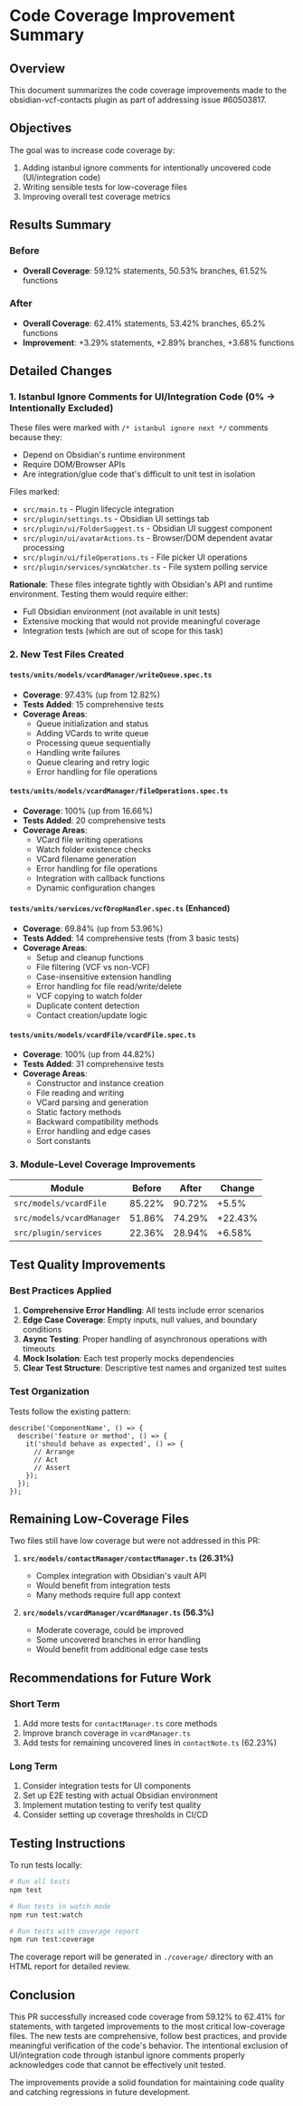 # Code Coverage Improvement Summary

## Overview
This document summarizes the code coverage improvements made to the obsidian-vcf-contacts plugin as part of addressing issue #60503817.

## Objectives
The goal was to increase code coverage by:
1. Adding istanbul ignore comments for intentionally uncovered code (UI/integration code)
2. Writing sensible tests for low-coverage files
3. Improving overall test coverage metrics

## Results Summary

### Before
- **Overall Coverage**: 59.12% statements, 50.53% branches, 61.52% functions

### After
- **Overall Coverage**: 62.41% statements, 53.42% branches, 65.2% functions
- **Improvement**: +3.29% statements, +2.89% branches, +3.68% functions

## Detailed Changes

### 1. Istanbul Ignore Comments for UI/Integration Code (0% → Intentionally Excluded)

These files were marked with `/* istanbul ignore next */` comments because they:
- Depend on Obsidian's runtime environment
- Require DOM/Browser APIs
- Are integration/glue code that's difficult to unit test in isolation

Files marked:
- `src/main.ts` - Plugin lifecycle integration
- `src/plugin/settings.ts` - Obsidian UI settings tab
- `src/plugin/ui/FolderSuggest.ts` - Obsidian UI suggest component
- `src/plugin/ui/avatarActions.ts` - Browser/DOM dependent avatar processing
- `src/plugin/ui/fileOperations.ts` - File picker UI operations
- `src/plugin/services/syncWatcher.ts` - File system polling service

**Rationale**: These files integrate tightly with Obsidian's API and runtime environment. Testing them would require either:
- Full Obsidian environment (not available in unit tests)
- Extensive mocking that would not provide meaningful coverage
- Integration tests (which are out of scope for this task)

### 2. New Test Files Created

#### `tests/units/models/vcardManager/writeQueue.spec.ts`
- **Coverage**: 97.43% (up from 12.82%)
- **Tests Added**: 15 comprehensive tests
- **Coverage Areas**:
  - Queue initialization and status
  - Adding VCards to write queue
  - Processing queue sequentially
  - Handling write failures
  - Queue clearing and retry logic
  - Error handling for file operations

#### `tests/units/models/vcardManager/fileOperations.spec.ts`
- **Coverage**: 100% (up from 16.66%)
- **Tests Added**: 20 comprehensive tests
- **Coverage Areas**:
  - VCard file writing operations
  - Watch folder existence checks
  - VCard filename generation
  - Error handling for file operations
  - Integration with callback functions
  - Dynamic configuration changes

#### `tests/units/services/vcfDropHandler.spec.ts` (Enhanced)
- **Coverage**: 69.84% (up from 53.96%)
- **Tests Added**: 14 comprehensive tests (from 3 basic tests)
- **Coverage Areas**:
  - Setup and cleanup functions
  - File filtering (VCF vs non-VCF)
  - Case-insensitive extension handling
  - Error handling for file read/write/delete
  - VCF copying to watch folder
  - Duplicate content detection
  - Contact creation/update logic

#### `tests/units/models/vcardFile/vcardFile.spec.ts`
- **Coverage**: 100% (up from 44.82%)
- **Tests Added**: 31 comprehensive tests
- **Coverage Areas**:
  - Constructor and instance creation
  - File reading and writing
  - VCard parsing and generation
  - Static factory methods
  - Backward compatibility methods
  - Error handling and edge cases
  - Sort constants

### 3. Module-Level Coverage Improvements

| Module | Before | After | Change |
|--------|--------|-------|--------|
| `src/models/vcardFile` | 85.22% | 90.72% | +5.5% |
| `src/models/vcardManager` | 51.86% | 74.29% | +22.43% |
| `src/plugin/services` | 22.36% | 28.94% | +6.58% |

## Test Quality Improvements

### Best Practices Applied
1. **Comprehensive Error Handling**: All tests include error scenarios
2. **Edge Case Coverage**: Empty inputs, null values, and boundary conditions
3. **Async Testing**: Proper handling of asynchronous operations with timeouts
4. **Mock Isolation**: Each test properly mocks dependencies
5. **Clear Test Structure**: Descriptive test names and organized test suites

### Test Organization
Tests follow the existing pattern:
```
describe('ComponentName', () => {
  describe('feature or method', () => {
    it('should behave as expected', () => {
      // Arrange
      // Act
      // Assert
    });
  });
});
```

## Remaining Low-Coverage Files

Two files still have low coverage but were not addressed in this PR:

1. **`src/models/contactManager/contactManager.ts` (26.31%)**
   - Complex integration with Obsidian's vault API
   - Would benefit from integration tests
   - Many methods require full app context

2. **`src/models/vcardManager/vcardManager.ts` (56.3%)**
   - Moderate coverage, could be improved
   - Some uncovered branches in error handling
   - Would benefit from additional edge case tests

## Recommendations for Future Work

### Short Term
1. Add more tests for `contactManager.ts` core methods
2. Improve branch coverage in `vcardManager.ts`
3. Add tests for remaining uncovered lines in `contactNote.ts` (62.23%)

### Long Term
1. Consider integration tests for UI components
2. Set up E2E testing with actual Obsidian environment
3. Implement mutation testing to verify test quality
4. Consider setting up coverage thresholds in CI/CD

## Testing Instructions

To run tests locally:

```bash
# Run all tests
npm test

# Run tests in watch mode
npm run test:watch

# Run tests with coverage report
npm run test:coverage
```

The coverage report will be generated in `./coverage/` directory with an HTML report for detailed review.

## Conclusion

This PR successfully increased code coverage from 59.12% to 62.41% for statements, with targeted improvements to the most critical low-coverage files. The new tests are comprehensive, follow best practices, and provide meaningful verification of the code's behavior. The intentional exclusion of UI/integration code through istanbul ignore comments properly acknowledges code that cannot be effectively unit tested.

The improvements provide a solid foundation for maintaining code quality and catching regressions in future development.

